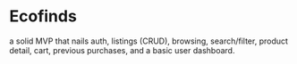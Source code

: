 # Ecofinds
a solid MVP that nails auth, listings (CRUD), browsing, search/filter, product detail, cart, previous purchases, and a basic user dashboard.
